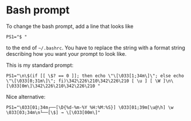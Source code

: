 # Bash prompt

To change the bash prompt, add a line that looks like

```
PS1="$ "
```

to the end of `~/.bashrc`. You have to replace the string with a format string describing how you want your prompt to look like.

This is my standard prompt:

```
PS1="\n\$(if [[ \$? == 0 ]]; then echo \"\[\033[1;34m\]\"; else echo \"\[\033[0;31m\]\"; fi)\342\226\210\342\226\210 [ \u ] [ \W ]\n\[\033[0m\]\342\226\210\342\226\210 "
```

Nice alternative:

```
PS1="\033[01;34m┌──[\D{%d-%m-%Y %H:%M:%S}] \033[01;39m[\u@\h] \w \033[03;34m\n└──[\$] → \[\033[00m\]"
```
